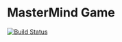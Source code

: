 # MasterMind Game
[![Build Status](https://travis-ci.org/pzoupis/master-mind-game.png?branch=master)](https://travis-ci.org/pzouips/master-mind-game)
